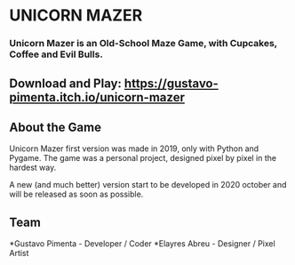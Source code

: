# UNICORN MAZER

### Unicorn Mazer is an Old-School Maze Game, with Cupcakes, Coffee and Evil Bulls.

## Download and Play: https://gustavo-pimenta.itch.io/unicorn-mazer

## About the Game 

Unicorn Mazer first version was made in 2019, only with Python and Pygame.
The game was a personal project, designed pixel by pixel in the hardest way.

A new (and much better) version start to be developed in 2020 october and will be released as soon as possible.

## Team

*Gustavo Pimenta - Developer / Coder
*Elayres Abreu - Designer / Pixel Artist



